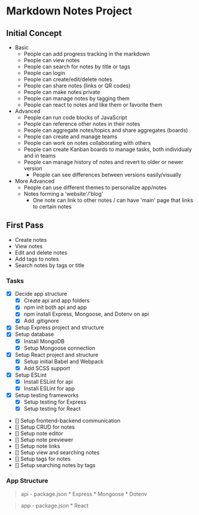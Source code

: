 # Markdown Notes Project

## Initial Concept
  * Basic
    - People can add progress tracking in the markdown
    - People can view notes
    - People can search for notes by title or tags
    - People can login
    - People can create/edit/delete notes
    - People can share notes (links or <datadev> QR codes)
    - People can make notes private
    - People can manage notes by tagging them
    - People can react to notes and like them or favorite them
  * Advanced
    - <lance> People can run code blocks of JavaScript
    - <lance> People can reference other notes in their notes
    - <lance> People can aggregate notes/topics and share aggregates (boards)
    - People can create and manage teams
    - People can work on notes collaborating with others
    - People can create Kanban boards to manage tasks, both individualy and in teams
    - People can manage history of notes and revert to older or newer version
      + <guruguhan> People can see differences between versions easily/visually
  * More Advanced
    - <guruguhan> People can use different themes to personalize app/notes
    - Notes forming a 'website'/'blog'
      + One note can link to other notes / can have 'main' page that links to certain notes

## First Pass
  * Create notes
  * View notes
  * Edit and delete notes
  * Add tags to notes
  * Search notes by tags or title

### Tasks
  - [x] Decide app structure
    - [x] Create api and app folders
    - [x] npm init both api and app
    - [x] npm install Express, Mongoose, and Dotenv on api
    - [x] Add .gitignore
  - [x] Setup Express project and structure
  - [x] Setup database
    - [x] Install MongoDB
    - [x] Setup Mongoose connection
  - [x] Setup React project and structure
    - [x] Setup initial Babel and Webpack
    - [x] Add SCSS support
  - [x] Setup ESLint
    - [x] Install ESLint for api
    - [x] Install ESLint for app
  - [x] Setup testing frameworks
    - [x] Setup testing for Express
    - [x] Setup testing for React
  - [] Setup frontend-backend communication
  - [] Setup CRUD for notes
  - [] Setup note editor
  - [] Setup note previewer
  - [] Setup note links
  - [] Setup view and searching notes
  - [] Setup tags for notes
  - [] Setup searching notes by tags

### App Structure
  > api
    - package.json
      * Express
      * Mongoose
      * Dotenv

  > app
    - package.json
      * React

